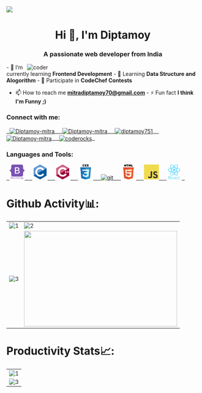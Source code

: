<img src="![welcome](https://content.techgig.com/photo/79468180/7-Hacks-to-become-a-better-Java-problem-solver.jpg)"/>
<h1 align="center">Hi 👋, I'm Diptamoy</h1>
<h3 align="center">A passionate web developer from India</h3>

<img align="right" width="450px" src="https://octodex.github.com/images/daftpunktocat-thomas.gif" alt="coder"> - 🌱 I’m currently learning **Frontend Development** - 🌱 Learning **Data Structure and Alogorithm** - 🌱 Participate in **CodeChef Contests**
- 📫 How to reach me **mitradiptamoy70@gmail.com** - ⚡ Fun fact **I think I'm Funny ;)**

<h3 align="left">Connect with me:</h3>
<p align="left">
    <a href="https://www.linkedin.com/in/diptamoy-mitra-ba9920203/" target="blank"> &nbsp; <img align="center"
                        src="https://raw.githubusercontent.com/rahuldkjain/github-profile-readme-generator/master/src/images/icons/Social/linked-in-alt.svg"
                        alt="Diptamoy-mitra" height="30" width="40" /> &nbsp; </a>
    <a href="https://www.facebook.com/diptamoy.mitra" target="blank"> &nbsp; <img align="center"
                        src="https://raw.githubusercontent.com/rahuldkjain/github-profile-readme-generator/master/src/images/icons/Social/facebook.svg"
                        alt="Diptamoy-mitra" height="30" width="40" /> &nbsp; </a>
    <a href="https://www.codechef.com/users/diptamoy_123" target="blank"> &nbsp; <img align="center"
                        src="https://cdn.jsdelivr.net/npm/simple-icons@3.1.0/icons/codechef.svg" alt="diptamoy751"
                        height="30" width="40" /> &nbsp; </a>
    <a href="https://leetcode.com/Diptamoy_Mitra/" target="blank"> &nbsp; <img align="center"
                        src="https://raw.githubusercontent.com/rahuldkjain/github-profile-readme-generator/master/src/images/icons/Social/leet-code.svg"
                        alt="Diptamoy-mitra" height="30" width="40" /> &nbsp; </a>
    <a href="https://auth.geeksforgeeks.org/user/mitradiptamoy/practice/" target="blank"> &nbsp; <img align="center"
                        src="https://raw.githubusercontent.com/rahuldkjain/github-profile-readme-generator/master/src/images/icons/Social/geeks-for-geeks.svg"
                        alt="coderocks" height="30" width="40" /> &nbsp; </a>
</p>

<h3 align="left">Languages and Tools:</h3>
<p align="left"> <a href="https://getbootstrap.com" target="_blank"> &nbsp; <img
                        src="https://raw.githubusercontent.com/devicons/devicon/master/icons/bootstrap/bootstrap-plain-wordmark.svg"
                        alt="bootstrap" width="40" height="40" /> &nbsp; </a>
    <a href="https://www.cprogramming.com/" target="_blank"> &nbsp; <img
                        src="https://raw.githubusercontent.com/devicons/devicon/master/icons/c/c-original.svg" alt="c"
                        width="40" height="40" /> &nbsp; </a>
    <a href="https://www.w3schools.com/cpp/" target="_blank"> &nbsp; <img
                        src="https://raw.githubusercontent.com/devicons/devicon/master/icons/cplusplus/cplusplus-original.svg"
                        alt="cplusplus" width="40" height="40" /> &nbsp; </a>
    <a href="https://www.w3schools.com/css/" target="_blank"> &nbsp; <img
                        src="https://raw.githubusercontent.com/devicons/devicon/master/icons/css3/css3-original-wordmark.svg"
                        alt="css3" width="40" height="40" /> &nbsp; </a>
    <a href="https://git-scm.com/" target="_blank"> &nbsp; <img
                        src="https://www.vectorlogo.zone/logos/git-scm/git-scm-icon.svg" alt="git" width="40"
                        height="40" /> &nbsp;
        </a>
    <a href="https://www.w3.org/html/" target="_blank"> &nbsp;
                <img src="https://raw.githubusercontent.com/devicons/devicon/master/icons/html5/html5-original-wordmark.svg"
                        alt="html5" width="40" height="40" /> &nbsp; </a>
    <a href="https://developer.mozilla.org/en-US/docs/Web/JavaScript" target="_blank"> &nbsp; <img
                        src="https://raw.githubusercontent.com/devicons/devicon/master/icons/javascript/javascript-original.svg"
                        alt="javascript" width="40" height="40" /> &nbsp; </a>
    <a href="https://reactjs.org/" target="_blank"> &nbsp; <img
                        src="https://raw.githubusercontent.com/devicons/devicon/master/icons/react/react-original-wordmark.svg"
                        alt="react" width="40" height="40" /> &nbsp; </a>
</p>

# Github Activity📊:

<table>
    <tr>
        <td><img src="https://github-profile-summary-cards.vercel.app/api/cards/stats?username=Diptamoy-Mitra&theme=monokai" display=block width=100% height=auto alt="1"></td>
        <td><img src="https://github-profile-summary-cards.vercel.app/api/cards/most-commit-language?username=Diptamoy-Mitra&theme=monokai" display=block width=100% height=auto alt="2"></td>
    </tr>
    <tr>
        <td><img src="http://github-readme-streak-stats.herokuapp.com?user=Diptamoy-Mitra&theme=dark&date_format=M%20j%5B%2C%20Y%5D" display=block width=100% height=auto alt="3"></td>
        <td><img src="https://i.makeagif.com/media/2-27-2018/FJ5jsj.gif" display=block align="right" width="400px" height="250px"></td>
    </tr>

</table>

# Productivity Stats📈:

<table>
    <tr>
        <td><img src="https://github-profile-summary-cards.vercel.app/api/cards/profile-details?username=Diptamoy-Mitra&theme=monokai" display=block width=100% height=auto alt="1"></td>
    </tr>
    <tr>
        <td><img src="https://github-profile-summary-cards.vercel.app/api/cards/repos-per-language?username=Diptamoy-Mitra&theme=solarized" display=block width=100% height=auto alt="3"></td>
        </td>
    </tr>
</table>

<br>
</p>

